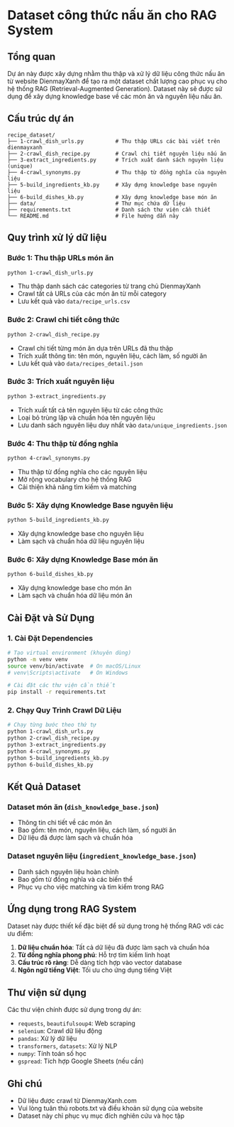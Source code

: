 # Dataset công thức nấu ăn cho RAG System

## Tổng quan

Dự án này được xây dựng nhằm thu thập và xử lý dữ liệu công thức nấu ăn từ website DienmayXanh để tạo ra một dataset chất lượng cao phục vụ cho hệ thống RAG (Retrieval-Augmented Generation). Dataset này sẽ được sử dụng để xây dựng knowledge base về các món ăn và nguyên liệu nấu ăn.

## Cấu trúc dự án

```
recipe_dataset/
├── 1-crawl_dish_urls.py          # Thu thập URLs các bài viết trên dienmayxanh
├── 2-crawl_dish_recipe.py        # Crawl chi tiết nguyên liệu nấu ăn
├── 3-extract_ingredients.py      # Trích xuất danh sách nguyên liệu (unique)
├── 4-crawl_synonyms.py           # Thu thập từ đồng nghĩa của nguyên liệu
├── 5-build_ingredients_kb.py     # Xây dựng knowledge base nguyên liệu
├── 6-build_dishes_kb.py          # Xây dựng knowledge base món ăn
├── data/                         # Thư mục chứa dữ liệu
├── requirements.txt              # Danh sách thư viện cần thiết
└── README.md                     # File hướng dẫn này
```

## Quy trình xử lý dữ liệu

### Bước 1: Thu thập URLs món ăn
```bash
python 1-crawl_dish_urls.py
```
- Thu thập danh sách các categories từ trang chủ DienmayXanh
- Crawl tất cả URLs của các món ăn từ mỗi category
- Lưu kết quả vào `data/recipe_urls.csv`

### Bước 2: Crawl chi tiết công thức
```bash
python 2-crawl_dish_recipe.py
```
- Crawl chi tiết từng món ăn dựa trên URLs đã thu thập
- Trích xuất thông tin: tên món, nguyên liệu, cách làm, số người ăn
- Lưu kết quả vào `data/recipes_detail.json`

### Bước 3: Trích xuất nguyên liệu
```bash
python 3-extract_ingredients.py
```
- Trích xuất tất cả tên nguyên liệu từ các công thức
- Loại bỏ trùng lặp và chuẩn hóa tên nguyên liệu
- Lưu danh sách nguyên liệu duy nhất vào `data/unique_ingredients.json`

### Bước 4: Thu thập từ đồng nghĩa
```bash
python 4-crawl_synonyms.py
```
- Thu thập từ đồng nghĩa cho các nguyên liệu
- Mở rộng vocabulary cho hệ thống RAG
- Cải thiện khả năng tìm kiếm và matching

### Bước 5: Xây dựng Knowledge Base nguyên liệu
```bash
python 5-build_ingredients_kb.py
```
- Xây dựng knowledge base cho nguyên liệu
- Làm sạch và chuẩn hóa dữ liệu nguyên liệu

### Bước 6: Xây dựng Knowledge Base món ăn
```bash
python 6-build_dishes_kb.py
```
- Xây dựng knowledge base cho món ăn
- Làm sạch và chuẩn hóa dữ liệu món ăn

## Cài Đặt và Sử Dụng

### 1. Cài Đặt Dependencies
```bash
# Tạo virtual environment (khuyên dùng)
python -m venv venv
source venv/bin/activate  # On macOS/Linux
# venv\Scripts\activate   # On Windows

# Cài đặt các thư viện cần thiết
pip install -r requirements.txt
```

### 2. Chạy Quy Trình Crawl Dữ Liệu
```bash
# Chạy từng bước theo thứ tự
python 1-crawl_dish_urls.py
python 2-crawl_dish_recipe.py
python 3-extract_ingredients.py
python 4-crawl_synonyms.py
python 5-build_ingredients_kb.py
python 6-build_dishes_kb.py
```

## Kết Quả Dataset

### Dataset món ăn (`dish_knowledge_base.json`)
- Thông tin chi tiết về các món ăn
- Bao gồm: tên món, nguyên liệu, cách làm, số người ăn
- Dữ liệu đã được làm sạch và chuẩn hóa

### Dataset nguyên liệu (`ingredient_knowledge_base.json`)
- Danh sách nguyên liệu hoàn chỉnh
- Bao gồm từ đồng nghĩa và các biến thể
- Phục vụ cho việc matching và tìm kiếm trong RAG

## Ứng dụng trong RAG System

Dataset này được thiết kế đặc biệt để sử dụng trong hệ thống RAG với các ưu điểm:

1. **Dữ liệu chuẩn hóa**: Tất cả dữ liệu đã được làm sạch và chuẩn hóa
2. **Từ đồng nghĩa phong phú**: Hỗ trợ tìm kiếm linh hoạt
3. **Cấu trúc rõ ràng**: Dễ dàng tích hợp vào vector database
4. **Ngôn ngữ tiếng Việt**: Tối ưu cho ứng dụng tiếng Việt

## Thư viện sử dụng

Các thư viện chính được sử dụng trong dự án:
- `requests`, `beautifulsoup4`: Web scraping
- `selenium`: Crawl dữ liệu động
- `pandas`: Xử lý dữ liệu
- `transformers`, `datasets`: Xử lý NLP
- `numpy`: Tính toán số học
- `gspread`: Tích hợp Google Sheets (nếu cần)

## Ghi chú

- Dữ liệu được crawl từ DienmayXanh.com
- Vui lòng tuân thủ robots.txt và điều khoản sử dụng của website
- Dataset này chỉ phục vụ mục đích nghiên cứu và học tập

